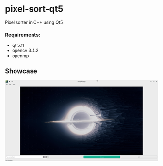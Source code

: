 # pixel-sort-qt5
Pixel sorter in C++ using Qt5

### Requirements:
* qt 5.11
* opencv 3.4.2
* openmp

## Showcase

![screenshot](screenshot.png)

